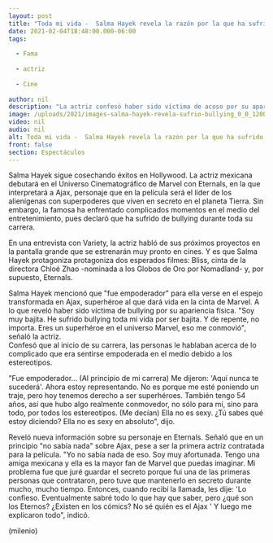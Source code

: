 ```yaml
---
layout: post
title: "Toda mi vida -  Salma Hayek revela la razón por la que ha sufrido 'bullying'"
date: 2021-02-04T18:48:00.000-06:00
tags:
  
  - Fama
  
  - actriz
  
  - Cine
  
author: nil
description: "La actriz confesó haber sido víctima de acoso por su apariencia física, además habló por primera vez de su personaje en la película 'Eternals'. "
image: /uploads/2021/images-salma-hayek-revela-sufrio-bullying_0_0_1200_747.jpg
video: nil
audio: nil
alt: Toda mi vida -  Salma Hayek revela la razón por la que ha sufrido 'bullying'
front: false
section: Espectáculos
---
```


Salma Hayek sigue cosechando éxitos en Hollywood. La actriz mexicana debutará en el Universo Cinematográfico de Marvel con Eternals, en la que interpretará a Ajax, personaje que en la película será el líder de los alienígenas con superpoderes que viven en secreto en el planeta Tierra. Sin embargo, la famosa ha enfrentado complicados momentos en el medio del entretenimiento, pues declaró que ha sufrido de bullying durante toda su carrera. 

En una entrevista con Variety, la actriz habló de sus próximos proyectos en la pantalla grande que se estrenarán muy pronto en cines. Y es que Salma Hayek protagoniza protagoniza dos esperados filmes: Bliss, cinta de la directora Chloé Zhao -nominada a los Globos de Oro por Nomadland- y, por supuesto, Eternals. 

Salma Hayek mencionó que "fue empoderador" para ella verse en el espejo transformada en Ajax, superhéroe al que dará vida en la cinta de Marvel. A lo que reveló haber sido víctima de bullying por su apariencia física. 
"Soy muy bajita. He sufrido bullying toda mi vida por ser bajita. Y de repente, no importa. Eres un superhéroe en el universo Marvel, eso me conmovió", señaló la actriz.  
Confesó que al inicio de su carrera, las personas le hablaban acerca de lo complicado que era sentirse empoderada en el medio debido a los estereotipos. 

"Fue empoderador... (Al principio de mi carrera) Me dijeron: 'Aquí nunca te sucederá'. Ahora estoy representando. No es porque me esté poniendo un traje, pero hoy tenemos derecho a ser superhéroes. También tengo 54 años, así que hubo algo realmente conmovedor, no sólo para mí, sino para todo, por todos los estereotipos. (Me decían) Ella no es sexy. ¿Tú sabes qué estoy diciendo? Ella no es sexy en absoluto", dijo. 

Reveló nueva información sobre su personaje en Eternals. Señaló que en un principio "no sabía nada" sobre Ajax, pese a ser la primera actriz contratada para la película. 
"Yo no sabía nada de eso. Soy muy afortunada. Tengo una amiga mexicana y ella es la mayor fan de Marvel que puedas imaginar. Mi problema fue que juré guardar el secreto porque fui una de las primeras personas que contrataron, pero tuve que mantenerlo en secreto durante mucho, mucho tiempo. Entonces, cuando recibí la llamada, les dije: 'Lo confieso. Eventualmente sabré todo lo que hay que saber, pero ¿qué son los Eternos? ¿Existen en los cómics? No sé quién es el Ajax ' Y luego me explicaron todo", indicó.  

(milenio)